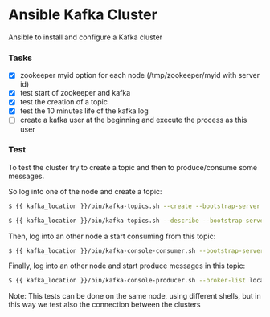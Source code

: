 # Ansible Kafka Cluster
Ansible to install and configure a Kafka cluster

### Tasks

- [x] zookeeper myid option for each node (/tmp/zookeeper/myid with server id)
- [x] test start of zookeeper and kafka
- [x] test the creation of a topic
- [x] test the 10 minutes life of the kafka log
- [ ] create a kafka user at the beginning and execute the process as this user

### Test 

To test the cluster try to create a topic and then to produce/consume some messages.

So log into one of the node and create a topic:

```bash
$ {{ kafka_location }}/bin/kafka-topics.sh --create --bootstrap-server localhost:9092 --replication-factor 3 --partitions 10 --topic test

$ {{ kafka_location }}/bin/kafka-topics.sh --describe --bootstrap-server localhost:9092 --topic test
```

Then, log into an other node a start consuming from this topic:

```bash
$ {{ kafka_location }}/bin/kafka-console-consumer.sh --bootstrap-server localhost:9092 --from-beginning --topic test
```

Finally, log into an other node and start produce messages in this topic:

```bash
$ {{ kafka_location }}/bin/kafka-console-producer.sh --broker-list localhost:9092 --topic test
```

Note: This tests can be done on the same node, using different shells, but in this way we test also the connection between the clusters
